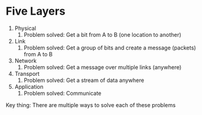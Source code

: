 # Five Layers
1. Physical
	1. Problem solved: Get a bit from A to B (one location to another)
2. Link
	1. Problem solved: Get a group of bits and create a message (packets) from A to B
3. Network
	1. Problem solved: Get a message over multiple links (anywhere)
4. Transport
	1. Problem solved: Get a stream of data anywhere
5. Application
	1. Problem solved: Communicate

Key thing: There are multiple ways to solve each of these problems